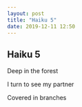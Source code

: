 ```yaml
---
layout: post
title: "Haiku 5"
date: 2019-12-11 12:50
---
```

Haiku 5
-
Deep in the forest

I turn to see my partner

Covered in branches
